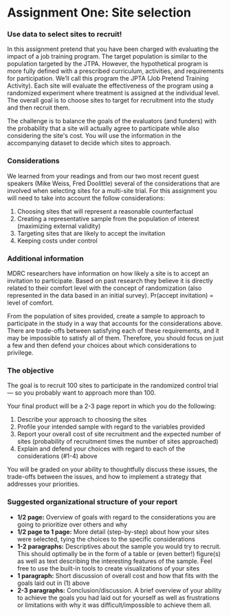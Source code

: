 # Assignment One: Site selection
### Use data to select sites to recruit!
In this assignment pretend that you have been charged with evaluating the impact of a job training program. The target population is similar to the population targeted by the JTPA. However, the hypothetical program is more fully defined with a prescribed curriculum, activities, and requirements for participation. We’ll call this program the JPTA (Job Pretend Training Activity). Each site will evaluate the effectiveness of the program using a randomized experiment where treatment is assigned at the individual level. The overall goal is to choose sites to target for recruitment into the study and then recruit them.

The challenge is to balance the goals of the evaluators (and funders) with the probability that a site will actually agree to participate while also considering the site's cost. You will use the information in the accompanying dataset to decide which sites to approach.

### Considerations
We learned from your readings and from our two most recent guest speakers (Mike Weiss, Fred Doolittle) several of the considerations that are involved when selecting sites for a multi-site trial. For this assignment you will need to take into account the follow considerations:

1. Choosing sites that will represent a reasonable counterfactual  
2. Creating a representative sample from the population of interest (maximizing external validity)  
3. Targeting sites that are likely to accept the invitation 
4. Keeping costs under control  

### Additional information 
MDRC researchers have information on how likely a site is to accept an invitation to participate. Based on past research they believe it is directly related to their comfort level with the concept of randomization (also represented in the data based in an initial survey). Pr(accept invitation) = level of comfort.

From the population of sites provided, create a sample to approach to participate in the study in a way that accounts for the considerations above. There are trade-offs between satisfying each of these requirements, and it may be impossible to satisfy all of them. Therefore, you should focus on just a few and then defend your choices about which considerations to privilege.

### The objective
The goal is to recruit 100 sites to participate in the randomized control trial — so you probably want to approach more than 100.

Your final product will be a 2-3 page report in which you do the following: 

1. Describe your approach to choosing the sites 
2. Profile your intended sample with regard to the variables provided 
3. Report your overall cost of site recruitment and the expected number of sites (probability of recruitment times the number of sites approached) 
4. Explain and defend your choices with regard to each of the considerations (#1-4) above 

You will be graded on your ability to thoughtfully discuss these issues, the trade-offs between the issues, and how to implement a strategy that addresses your priorities.

### Suggested organizational structure of your report
- **1/2 page:** Overview of goals with regard to the considerations you are going to prioritize over others and why 
- **1/2 page to 1 page:** More detail (step-by-step) about how your sites were selected, tying the choices to the specific considerations
- **1-2 paragraphs:** Descriptives about the sample you would try to recruit. This should optimally be in the form of a table or (even better!) figure(s) as well as text describing the interesting features of the sample. Feel free to use the built-in tools to create visualizations of your sites
- **1 paragraph:** Short discussion of overall cost and how that fits with the goals laid out in (1) above
- **2-3 paragraphs:** Conclusion/discussion. A brief overview of your ability to achieve the goals you had laid out for yourself as well as frustrations or limitations with why it was difficult/impossible to achieve them all.  

<br>
<br>
<br>